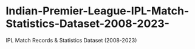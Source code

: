 # Indian-Premier-League-IPL-Match-Statistics-Dataset-2008-2023-
IPL  Match Records &amp; Statistics Dataset (2008-2023)
